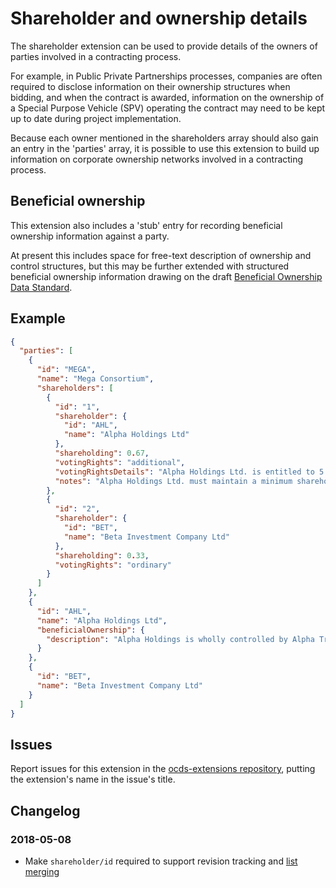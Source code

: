 # Shareholder and ownership details

The shareholder extension can be used to provide details of the owners of parties involved in a contracting process.

For example, in Public Private Partnerships processes, companies are often required to disclose information on their ownership structures when bidding, and when the contract is awarded, information on the ownership of a Special Purpose Vehicle (SPV) operating the contract may need to be kept up to date during project implementation.

Because each owner mentioned in the shareholders array should also gain an entry in the 'parties' array, it is possible to use this extension to build up information on corporate ownership networks involved in a contracting process.

## Beneficial ownership

This extension also includes a 'stub' entry for recording beneficial ownership information against a party.

At present this includes space for free-text description of ownership and control structures, but this may be further extended with structured beneficial ownership information drawing on the draft [Beneficial Ownership Data Standard](https://github.com/openownership/data-standard).

## Example

```json
{
  "parties": [
    {
      "id": "MEGA",
      "name": "Mega Consortium",
      "shareholders": [
        {
          "id": "1",
          "shareholder": {
            "id": "AHL",
            "name": "Alpha Holdings Ltd"
          },
          "shareholding": 0.67,
          "votingRights": "additional",
          "votingRightsDetails": "Alpha Holdings Ltd. is entitled to 5 votes per share.",
          "notes": "Alpha Holdings Ltd. must maintain a minimum shareholding of 30% in the project company until 10 years from the date of commissioning have elapsed."
        },
        {
          "id": "2",
          "shareholder": {
            "id": "BET",
            "name": "Beta Investment Company Ltd"
          },
          "shareholding": 0.33,
          "votingRights": "ordinary"
        }
      ]
    },
    {
      "id": "AHL",
      "name": "Alpha Holdings Ltd",
      "beneficialOwnership": {
        "description": "Alpha Holdings is wholly controlled by Alpha Trust"
      }
    },
    {
      "id": "BET",
      "name": "Beta Investment Company Ltd"
    }
  ]
}
```

## Issues

Report issues for this extension in the [ocds-extensions repository](https://github.com/open-contracting/ocds-extensions/issues), putting the extension's name in the issue's title.

## Changelog

### 2018-05-08

* Make `shareholder/id` required to support revision tracking and [list merging](http://standard.open-contracting.org/latest/en/schema/merging/#lists)
